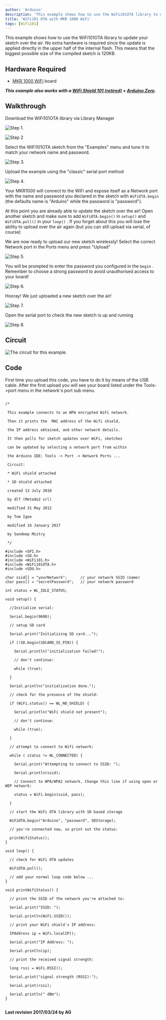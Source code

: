 ```yaml
---
author: 'Arduino'
description: 'This example shows how to use the WiFi101OTA library to update your sketch over the air.'
title: 'WiFi101 OTA with MKR 1000 WiFi'
tags: [WiFi101]
---
```


This example shows how to use the WiFi101OTA library to update your sketch over the air. No extra hardware is required since the update is applied directly in the upper half of the  internal flash. This means that the biggest possible size of the compiled sketch is 120KB.

## Hardware Required

- [MKR 1000 WiFi](https://store.arduino.cc/products/arduino-mkr1000-wifi) board 

***This example also works with a [WiFi Shield 101 (retired)](https://docs.arduino.cc/retired/shields/arduino-wifi-shield-101) + [Arduino Zero](https://store.arduino.cc/products/arduino-zero).***

## Walkthrough

Download the WiFi101OTA library via Library Manager

![Step 1.](assets/WiFiOTA1.png)

![Step 2](assets/WiFiOTA2.png)

Select the WiFi101OTA sketch from the "Examples" menu and tune it to match your network name and password.

![Step 3.](assets/WiFiOTA3.png)

Upload the example using the "classic" serial port method

![Step 4.](assets/WiFiOTA4.png)

Your MKR1000 will connect to the WiFi and expose itself as a Network port with the name and password you declared in the sketch with `WiFiOTA.begin` (the defaults name is "Arduino" while the password is "password").

At this point you are already able to update the sketch over the air! Open another sketch and make sure to add `WiFiOTA.begin()` in `setup()` and  `WiFiOTA.poll()` in your `loop()` . If you forget about this you will lose the ability to upload over the air again (but you can still upload via serial, of course)

We are now ready to upload our new sketch wirelessly! Select the correct Network port in the Ports menu and press "Upload"

![Step 5.](assets/WiFiOTA5a.png)

You will be prompted to enter the password you configured in the `begin` . Remember to choose a strong password to avoid unauthorised access to your board!

![Step 6.](assets/WiFiOTA6.png)

Hooray! We just uploaded a new sketch over the air!

![Step 7.](assets/WiFiOTA7.png)

Open the serial port to check the new sketch is up and running

![Step 8.](assets/WiFiOTA8.png)

## Circuit

![The circuit for this example.](assets/ArduinoMKR1000_bb.png)

## Code

First time you upload this code, you have to do it by means of the USB cable. After the first upload you will see your board listed under the Tools->port menu in the network's port sub menu.

```arduino

/*

 This example connects to an WPA encrypted WiFi network.

 Then it prints the  MAC address of the Wifi shield,

 the IP address obtained, and other network details.

 It then polls for sketch updates over WiFi, sketches

 can be updated by selecting a network port from within

 the Arduino IDE: Tools -> Port -> Network Ports ...

 Circuit:

 * WiFi shield attached

 * SD shield attached

 created 13 July 2010

 by dlf (Metodo2 srl)

 modified 31 May 2012

 by Tom Igoe

 modified 16 January 2017

 by Sandeep Mistry

 */

#include <SPI.h>
#include <SD.h>
#include <WiFi101.h>
#include <WiFi101OTA.h>
#include <SDU.h>

char ssid[] = "yourNetwork";      // your network SSID (name)
char pass[] = "secretPassword";   // your network password

int status = WL_IDLE_STATUS;

void setup() {

  //Initialize serial:

  Serial.begin(9600);

  // setup SD card

  Serial.print("Initializing SD card...");

  if (!SD.begin(SDCARD_SS_PIN)) {

    Serial.println("initialization failed!");

    // don't continue:

    while (true);

  }

  Serial.println("initialization done.");

  // check for the presence of the shield:

  if (WiFi.status() == WL_NO_SHIELD) {

    Serial.println("WiFi shield not present");

    // don't continue:

    while (true);

  }

  // attempt to connect to Wifi network:

  while ( status != WL_CONNECTED) {

    Serial.print("Attempting to connect to SSID: ");

    Serial.println(ssid);

    // Connect to WPA/WPA2 network. Change this line if using open or WEP network:

    status = WiFi.begin(ssid, pass);

  }

  // start the WiFi OTA library with SD based storage

  WiFiOTA.begin("Arduino", "password", SDStorage);

  // you're connected now, so print out the status:

  printWifiStatus();
}

void loop() {

  // check for WiFi OTA updates

  WiFiOTA.poll();

  // add your normal loop code below ...
}

void printWifiStatus() {

  // print the SSID of the network you're attached to:

  Serial.print("SSID: ");

  Serial.println(WiFi.SSID());

  // print your WiFi shield's IP address:

  IPAddress ip = WiFi.localIP();

  Serial.print("IP Address: ");

  Serial.println(ip);

  // print the received signal strength:

  long rssi = WiFi.RSSI();

  Serial.print("signal strength (RSSI):");

  Serial.print(rssi);

  Serial.println(" dBm");
}


```



**Last revision 2017/03/24 by AG**